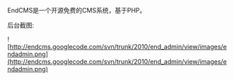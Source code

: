 EndCMS是一个开源免费的CMS系统，基于PHP。

后台截图:

![http://endcms.googlecode.com/svn/trunk/2010/end_admin/view/images/endadmin.png](http://endcms.googlecode.com/svn/trunk/2010/end_admin/view/images/endadmin.png)